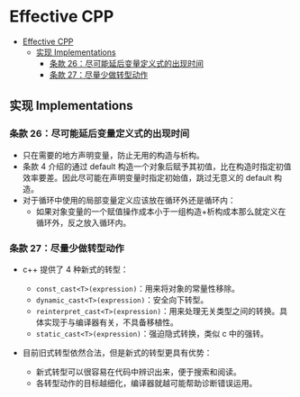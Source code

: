 # Effective CPP

- [Effective CPP](#effective-cpp)
  - [实现 Implementations](#实现-implementations)
    - [条款 26：尽可能延后变量定义式的出现时间](#条款-26尽可能延后变量定义式的出现时间)
    - [条款 27：尽量少做转型动作](#条款-27尽量少做转型动作)

## 实现 Implementations

### 条款 26：尽可能延后变量定义式的出现时间

- 只在需要的地方声明变量，防止无用的构造与析构。
- 条款 4 介绍的通过 default 构造一个对象后赋予其初值，比在构造时指定初值效率要差。因此尽可能在声明变量时指定初始值，跳过无意义的 default 构造。
- 对于循环中使用的局部变量定义应该放在循环外还是循环内：
  - 如果对象变量的一个赋值操作成本小于一组构造+析构成本那么就定义在循环外，反之放入循环内。

### 条款 27：尽量少做转型动作

- c++ 提供了 4 种新式的转型：
  - `const_cast<T>(expression)`：用来将对象的常量性移除。
  - `dynamic_cast<T>(expression)`：安全向下转型。
  - `reinterpret_cast<T>(expression)`：用来处理无关类型之间的转换。具体实现于与编译器有关，不具备移植性。
  - `static_cast<T>(expression)`：强迫隐式转换，类似 c 中的强转。

- 目前旧式转型依然合法，但是新式的转型更具有优势：
  - 新式转型可以很容易在代码中辨识出来，便于搜索和阅读。
  - 各转型动作的目标越细化，编译器就越可能帮助诊断错误运用。

